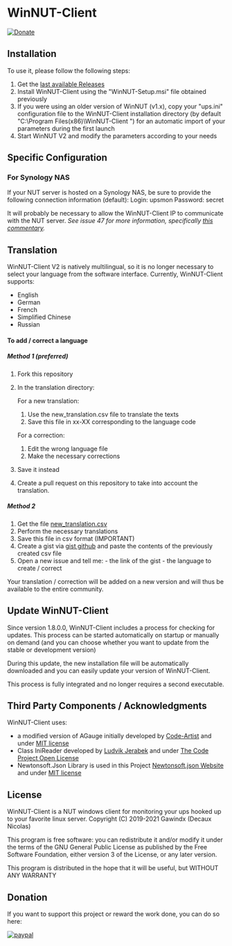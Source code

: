 # WinNUT-Client

[![Donate](https://img.shields.io/badge/Donate-PayPal-green.svg)](https://www.paypal.com/donate?hosted_button_id=FAFJ3ZKMENGCU)

## Installation
To use it, please follow the following steps:
1. Get the [last available Releases](https://github.com/gawindx/WinNUT-Client/releases)
2. Install WinNUT-Client using the "WinNUT-Setup.msi" file obtained previously
3. If you were using an older version of WinNUT (v1.x), copy your "ups.ini" configuration file to the WinNUT-Client installation directory (by default "C:\Program Files(x86)\WinNUT-Client ") for an automatic import of your parameters during the first launch
4. Start WinNUT V2 and modify the parameters according to your needs

## Specific Configuration

### For Synology NAS 
If your NUT server is hosted on a Synology NAS, be sure to provide the following connection information (default):
Login: upsmon
Password: secret

It will probably be necessary to allow the WinNUT-Client IP to communicate with the NUT server.
*See issue 47 for more information, specifically [this commentary](https://github.com/gawindx/WinNUT-Client/issues/47#issuecomment-759180793).*

### 
## Translation
WinNUT-Client V2 is natively multilingual, so it is no longer necessary to select your language from the software interface.
Currently, WinNUT-Client supports:
- English
- German
- French
- Simplified Chinese
- Russian

#### To add / correct a language

##### Method 1 (preferred)
1. Fork this repository
2. In the translation directory:

	For a new translation:
	1. Use the new_translation.csv file to translate the texts
	2. Save this file in xx-XX corresponding to the language code

	For a correction:
	1. Edit the wrong language file
	2. Make the necessary corrections

3. Save it instead
4. Create a pull request on this repository to take into account the translation.

##### Method 2
  1. Get the file [new_translation.csv](./Translation/new_translation.csv)
  2. Perform the necessary translations
  3. Save this file in csv format (IMPORTANT)
  4. Create a gist via [gist github](https://gist.github.com) and paste the contents of the previously created csv file
  5. Open a new issue and tell me:
	- the link of the gist
	- the language to create / correct

Your translation / correction will be added on a new version and will thus be available to the entire community.

## Update WinNUT-Client

Since version 1.8.0.0, WinNUT-Client includes a process for checking for updates.
This process can be started automatically on startup or manually on demand (and you can choose whether you want to update from the stable or development version)

During this update, the new installation file will be automatically downloaded and you can easily update your version of WinNUT-Client.

This process is fully integrated and no longer requires a second executable.

## Third Party Components / Acknowledgments

WinNUT-Client uses:
- a modified version of AGauge initially developed by [Code-Artist](https://github.com/Code-Artist/AGauge) and under [MIT license](https://opensource.org/licenses/MIT)
- Class IniReader developed by [Ludvik Jerabek](https://www.codeproject.com/Articles/21896/INI-Reader-Writer-Class-for-C-VB-NET-and-VBScript) and under [The Code Project Open License](http://www.codeproject.com/info/cpol10.aspx)
- Newtonsoft.Json Library is used in this Project [Newtonsoft.json Website](https://www.newtonsoft.com/json) and under [MIT license](https://opensource.org/licenses/MIT)

## License

WinNUT-Client is a NUT windows client for monitoring your ups hooked up to your favorite linux server.
Copyright (C) 2019-2021 Gawindx (Decaux Nicolas)

This program is free software: you can redistribute it and/or modify it under the terms of the
GNU General Public License as published by the Free Software Foundation, either version 3 of the
License, or any later version.

This program is distributed in the hope that it will be useful, but WITHOUT ANY WARRANTY

## Donation
If you want to support this project or reward the work done, you can do so here:

[![paypal](https://www.paypalobjects.com/en_US/FR/i/btn/btn_donateCC_LG.gif)](https://www.paypal.com/donate?hosted_button_id=FAFJ3ZKMENGCU)
